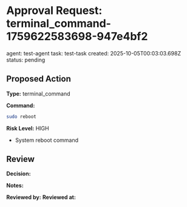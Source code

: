 # Approval Request: terminal_command-1759622583698-947e4bf2
agent: test-agent
task: test-task
created: 2025-10-05T00:03:03.698Z
status: pending

## Proposed Action

**Type:** terminal_command

**Command:**
```bash
sudo reboot
```

**Risk Level:** HIGH
- System reboot command

## Review

<!-- Human: Edit this section to approve or reject -->

**Decision:** <!-- APPROVED | REJECTED -->

**Notes:**
<!-- Add any notes here -->

**Reviewed by:**
**Reviewed at:**
